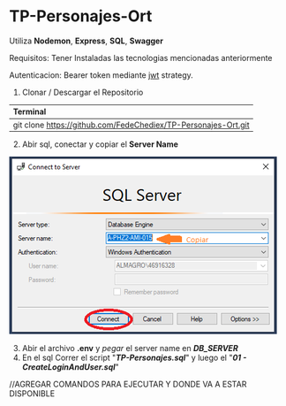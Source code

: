 # TP-Personajes-Ort
Utiliza **Nodemon**, **Express**, **SQL**, **Swagger**

Requisitos: Tener Instaladas las tecnologias mencionadas anteriormente

Autenticacion: Bearer token mediante [jwt](https://jwt.io/) strategy.  

1. Clonar / Descargar el Repositorio
   
| Terminal |
| :---     |
| git clone https://github.com/FedeChediex/TP-Personajes-Ort.git |

2. Abir sql, conectar y copiar el  **Server Name**

![](/ReadmeImg/Sql-Server-Name.PNG)

3. Abir el archivo **.env** y *pegar* el server name en ***DB_SERVER***
4. En el sql Correr el script "***TP-Personajes.sql***" y luego el "***01 - CreateLoginAndUser.sql***"


//AGREGAR COMANDOS PARA EJECUTAR Y DONDE VA A ESTAR DISPONIBLE
	

